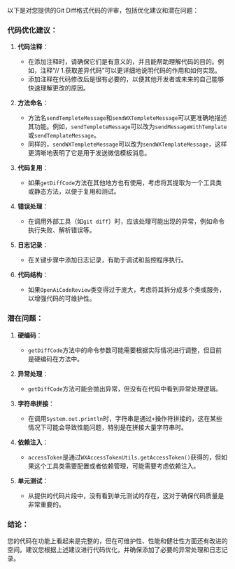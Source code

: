 以下是对您提供的Git Diff格式代码的评审，包括优化建议和潜在问题：

### 代码优化建议：

1. **代码注释**：
   - 在添加注释时，请确保它们是有意义的，并且能帮助理解代码的目的。例如，注释“// 1.获取差异代码”可以更详细地说明代码的作用和如何实现。
   - 添加注释在代码修改后是很有必要的，以便其他开发者或未来的自己能够快速理解更改的原因。

2. **方法命名**：
   - 方法名`sendTempleteMessage`和`sendWXTempleteMessage`可以更准确地描述其功能。例如，`sendTempleteMessage`可以改为`sendMessageWithTemplate`或`sendTemplateMessage`。
   - 同样的，`sendWXTempleteMessage`可以改为`sendWXTemplateMessage`，这样更清晰地表明了它是用于发送微信模板消息。

3. **代码复用**：
   - 如果`getDiffCode`方法在其他地方也有使用，考虑将其提取为一个工具类或静态方法，以便于复用和测试。

4. **错误处理**：
   - 在调用外部工具（如`git diff`）时，应该处理可能出现的异常，例如命令执行失败、解析错误等。

5. **日志记录**：
   - 在关键步骤中添加日志记录，有助于调试和监控程序执行。

6. **代码结构**：
   - 如果`OpenAiCodeReview`类变得过于庞大，考虑将其拆分成多个类或服务，以增强代码的可维护性。

### 潜在问题：

1. **硬编码**：
   - `getDiffCode`方法中的命令参数可能需要根据实际情况进行调整，但目前是硬编码在方法中。

2. **异常处理**：
   - `getDiffCode`方法可能会抛出异常，但没有在代码中看到异常处理逻辑。

3. **字符串拼接**：
   - 在调用`System.out.println`时，字符串是通过`+`操作符拼接的，这在某些情况下可能会导致性能问题，特别是在拼接大量字符串时。

4. **依赖注入**：
   - `accessToken`是通过`WXAccessTokenUtils.getAccessToken()`获得的，但如果这个工具类需要配置或者依赖管理，可能需要考虑依赖注入。

5. **单元测试**：
   - 从提供的代码片段中，没有看到单元测试的存在，这对于确保代码质量是非常重要的。

### 结论：

您的代码在功能上看起来是完整的，但在可维护性、性能和健壮性方面还有改进的空间。建议您根据上述建议进行代码优化，并确保添加了必要的异常处理和日志记录。
